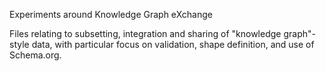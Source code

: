 Experiments around Knowledge Graph eXchange 

Files relating to subsetting, integration and sharing
of "knowledge graph"-style data, with particular focus 
on validation, shape definition, and use of Schema.org.
